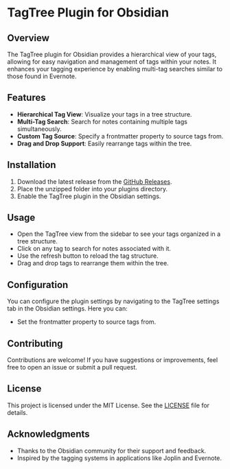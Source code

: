 # TagTree Plugin for Obsidian

## Overview

The TagTree plugin for Obsidian provides a hierarchical view of your tags, allowing for easy navigation and management of tags within your notes. It enhances your tagging experience by enabling multi-tag searches similar to those found in Evernote.

## Features

- **Hierarchical Tag View**: Visualize your tags in a tree structure.
- **Multi-Tag Search**: Search for notes containing multiple tags simultaneously.
- **Custom Tag Source**: Specify a frontmatter property to source tags from.
- **Drag and Drop Support**: Easily rearrange tags within the tree.

## Installation

1. Download the latest release from the [GitHub Releases](https://github.com/lucasward/obsidian-tagtree/releases).
2. Place the unzipped folder into your plugins directory.
3. Enable the TagTree plugin in the Obsidian settings.

## Usage

- Open the TagTree view from the sidebar to see your tags organized in a tree structure.
- Click on any tag to search for notes associated with it.
- Use the refresh button to reload the tag structure.
- Drag and drop tags to rearrange them within the tree.

## Configuration

You can configure the plugin settings by navigating to the TagTree settings tab in the Obsidian settings. Here you can:

- Set the frontmatter property to source tags from.

## Contributing

Contributions are welcome! If you have suggestions or improvements, feel free to open an issue or submit a pull request.

## License

This project is licensed under the MIT License. See the [LICENSE](LICENSE) file for details.

## Acknowledgments

- Thanks to the Obsidian community for their support and feedback.
- Inspired by the tagging systems in applications like Joplin and Evernote.
